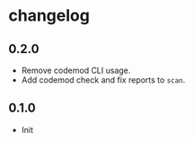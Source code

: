 # changelog

## 0.2.0

- Remove codemod CLI usage.
- Add codemod check and fix reports to `scan`.

## 0.1.0

- Init

